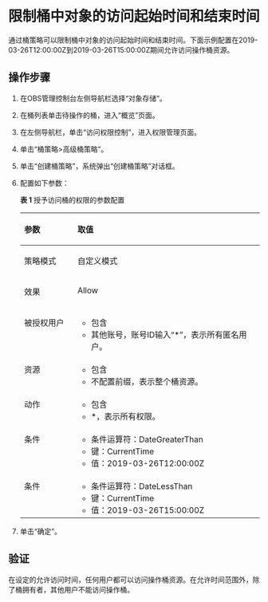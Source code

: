 # 限制桶中对象的访问起始时间和结束时间<a name="obs_03_0131"></a>

通过桶策略可以限制桶中对象的访问起始时间和结束时间。下面示例配置在2019-03-26T12:00:00Z到2019-03-26T15:00:00Z期间允许访问操作桶资源。

## 操作步骤<a name="section17557163019204"></a>

1.  在OBS管理控制台左侧导航栏选择“对象存储“。
2.  在桶列表单击待操作的桶，进入“概览”页面。
3.  在左侧导航栏，单击“访问权限控制”，进入权限管理页面。
4.  单击“桶策略\>高级桶策略”。
5.  单击“创建桶策略”，系统弹出“创建桶策略”对话框。
6.  配置如下参数：

    **表 1**  授予访问桶的权限的参数配置

    <a name="table7531653104420"></a>
    <table><thead align="left"><tr id="row2532105311447"><th class="cellrowborder" valign="top" width="22.259999999999998%" id="mcps1.2.3.1.1"><p id="p16532195364414"><a name="p16532195364414"></a><a name="p16532195364414"></a>参数</p>
    </th>
    <th class="cellrowborder" valign="top" width="77.74%" id="mcps1.2.3.1.2"><p id="p15532145310443"><a name="p15532145310443"></a><a name="p15532145310443"></a>取值</p>
    </th>
    </tr>
    </thead>
    <tbody><tr id="row953216536449"><td class="cellrowborder" valign="top" width="22.259999999999998%" headers="mcps1.2.3.1.1 "><p id="p1653265344417"><a name="p1653265344417"></a><a name="p1653265344417"></a>策略模式</p>
    </td>
    <td class="cellrowborder" valign="top" width="77.74%" headers="mcps1.2.3.1.2 "><p id="p55421614212"><a name="p55421614212"></a><a name="p55421614212"></a>自定义模式</p>
    </td>
    </tr>
    <tr id="row16532753114417"><td class="cellrowborder" valign="top" width="22.259999999999998%" headers="mcps1.2.3.1.1 "><p id="p353219537448"><a name="p353219537448"></a><a name="p353219537448"></a>效果</p>
    </td>
    <td class="cellrowborder" valign="top" width="77.74%" headers="mcps1.2.3.1.2 "><p id="p26391018182813"><a name="p26391018182813"></a><a name="p26391018182813"></a>Allow</p>
    </td>
    </tr>
    <tr id="row115321753164415"><td class="cellrowborder" valign="top" width="22.259999999999998%" headers="mcps1.2.3.1.1 "><p id="p1553215538449"><a name="p1553215538449"></a><a name="p1553215538449"></a>被授权用户</p>
    </td>
    <td class="cellrowborder" valign="top" width="77.74%" headers="mcps1.2.3.1.2 "><a name="ul1133312113418"></a><a name="ul1133312113418"></a><ul id="ul1133312113418"><li>包含</li><li>其他账号，账号ID输入“*”，表示所有匿名用户。</li></ul>
    </td>
    </tr>
    <tr id="row653285374414"><td class="cellrowborder" valign="top" width="22.259999999999998%" headers="mcps1.2.3.1.1 "><p id="p753212538444"><a name="p753212538444"></a><a name="p753212538444"></a>资源</p>
    </td>
    <td class="cellrowborder" valign="top" width="77.74%" headers="mcps1.2.3.1.2 "><a name="ul12411915123314"></a><a name="ul12411915123314"></a><ul id="ul12411915123314"><li>包含</li><li>不配置前缀，表示整个桶资源。</li></ul>
    </td>
    </tr>
    <tr id="row18790945165418"><td class="cellrowborder" valign="top" width="22.259999999999998%" headers="mcps1.2.3.1.1 "><p id="p12791194519544"><a name="p12791194519544"></a><a name="p12791194519544"></a>动作</p>
    </td>
    <td class="cellrowborder" valign="top" width="77.74%" headers="mcps1.2.3.1.2 "><a name="ul1691025316358"></a><a name="ul1691025316358"></a><ul id="ul1691025316358"><li>包含</li><li>*，表示所有权限。</li></ul>
    </td>
    </tr>
    <tr id="row3328954204119"><td class="cellrowborder" valign="top" width="22.259999999999998%" headers="mcps1.2.3.1.1 "><p id="p2329115416419"><a name="p2329115416419"></a><a name="p2329115416419"></a>条件</p>
    </td>
    <td class="cellrowborder" valign="top" width="77.74%" headers="mcps1.2.3.1.2 "><a name="ul4774185114612"></a><a name="ul4774185114612"></a><ul id="ul4774185114612"><li>条件运算符：DateGreaterThan</li><li>键：CurrentTime</li><li>值：2019-03-26T12:00:00Z</li></ul>
    </td>
    </tr>
    <tr id="row7578193710492"><td class="cellrowborder" valign="top" width="22.259999999999998%" headers="mcps1.2.3.1.1 "><p id="p4237154224913"><a name="p4237154224913"></a><a name="p4237154224913"></a>条件</p>
    </td>
    <td class="cellrowborder" valign="top" width="77.74%" headers="mcps1.2.3.1.2 "><a name="ul162371942124912"></a><a name="ul162371942124912"></a><ul id="ul162371942124912"><li>条件运算符：DateLessThan</li><li>键：CurrentTime</li><li>值：2019-03-26T15:00:00Z</li></ul>
    </td>
    </tr>
    </tbody>
    </table>

7.  单击“确定”。

## 验证<a name="section159232335471"></a>

在设定的允许访问时间，任何用户都可以访问操作桶资源。在允许时间范围外，除了桶拥有者，其他用户不能访问操作桶。

